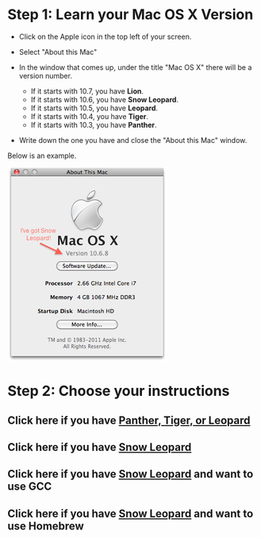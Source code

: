 # Step 1: Learn your Mac OS X Version

* Click on the Apple icon in the top left of your screen.
* Select "About this Mac"
* In the window that comes up, under the title "Mac OS X" there will be a version number.
  * If it starts with 10.7, you have **Lion**.
  * If it starts with 10.6, you have **Snow Leopard**.
  * If it starts with 10.5, you have **Leopard**.
  * If it starts with 10.4, you have **Tiger**.
  * If it starts with 10.3, you have **Panther**.

* Write down the one you have and close the "About this Mac" window.

Below is an example.

![OS X Snow Leopard](MacOSXSnowLeopard.png)


# Step 2: Choose your instructions

## Click here if you have [Panther, Tiger, or Leopard](osx_panther)


## Click here if you have [Snow Leopard](osx_snow_leopard)

## Click here if you have [Snow Leopard](osx_snow_leopard_gcc) and want to use GCC

## Click here if you have [Snow Leopard](osx_snow_leopard_homebrew) and want to use Homebrew

